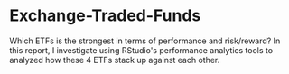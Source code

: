 # Exchange-Traded-Funds
Which ETFs is the strongest in terms of performance and risk/reward? In this report, I investigate using RStudio's performance analytics tools to analyzed how these 4 ETFs stack up against each other. 
